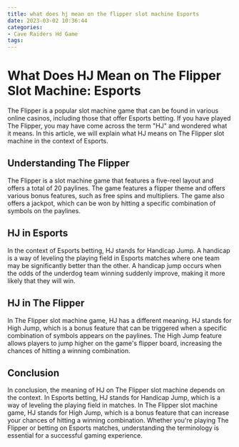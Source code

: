 ```yaml
---
title: what does hj mean on the flipper slot machine Esports
date: 2023-03-02 10:36:44
categories:
- Cave Raiders Hd Game
tags:
---
```

# What Does HJ Mean on The Flipper Slot Machine: Esports

The Flipper is a popular slot machine game that can be found in various online casinos, including those that offer Esports betting. If you have played The Flipper, you may have come across the term "HJ" and wondered what it means. In this article, we will explain what HJ means on The Flipper slot machine in the context of Esports.

## Understanding The Flipper

The Flipper is a slot machine game that features a five-reel layout and offers a total of 20 paylines. The game features a flipper theme and offers various bonus features, such as free spins and multipliers. The game also offers a jackpot, which can be won by hitting a specific combination of symbols on the paylines.

## HJ in Esports

In the context of Esports betting, HJ stands for Handicap Jump. A handicap is a way of leveling the playing field in Esports matches where one team may be significantly better than the other. A handicap jump occurs when the odds of the underdog team winning suddenly improve, making it more likely that they will win.

## HJ in The Flipper

In The Flipper slot machine game, HJ has a different meaning. HJ stands for High Jump, which is a bonus feature that can be triggered when a specific combination of symbols appears on the paylines. The High Jump feature allows players to jump higher on the game's flipper board, increasing the chances of hitting a winning combination.

## Conclusion

In conclusion, the meaning of HJ on The Flipper slot machine depends on the context. In Esports betting, HJ stands for Handicap Jump, which is a way of leveling the playing field in matches. In The Flipper slot machine game, HJ stands for High Jump, which is a bonus feature that can increase your chances of hitting a winning combination. Whether you're playing The Flipper or betting on Esports matches, understanding the terminology is essential for a successful gaming experience.